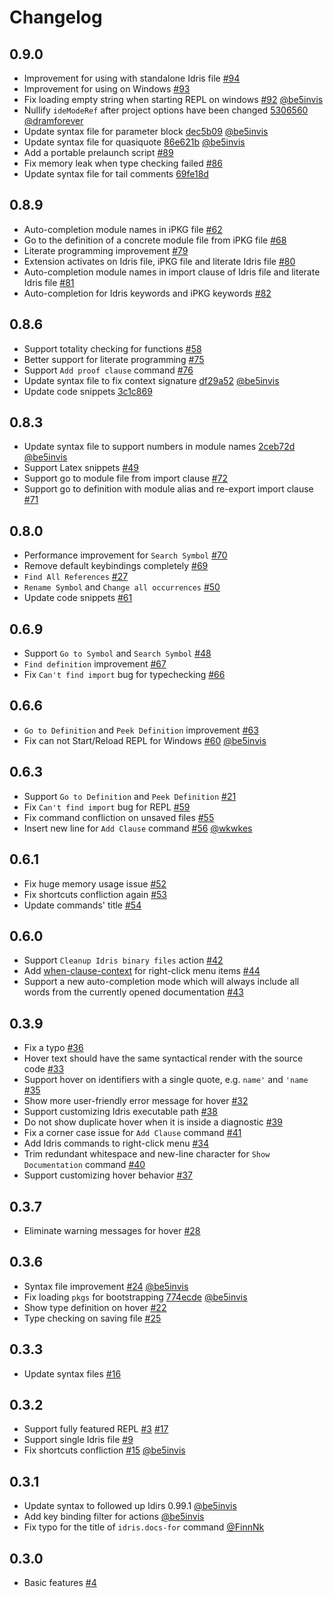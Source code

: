 # Changelog

## 0.9.0

* Improvement for using with standalone Idris file [#94](https://github.com/zjhmale/vscode-idris/issues/94)
* Improvement for using on Windows [#93](https://github.com/zjhmale/vscode-idris/issues/93)
* Fix loading empty string when starting REPL on windows [#92](https://github.com/zjhmale/vscode-idris/issues/92) [@be5invis](https://github.com/be5invis)
* Nullify `ideModeRef` after project options have been changed [5306560](https://github.com/zjhmale/vscode-idris/commit/53065605c172d867ed03ba2e9758f2542e121a22) [@dramforever](https://github.com/dramforever)
* Update syntax file for parameter block [dec5b09](https://github.com/zjhmale/vscode-idris/commit/dec5b099ac4fb48dfb003987302fe05a8535b4fe) [@be5invis](https://github.com/be5invis)
* Update syntax file for quasiquote [86e621b](https://github.com/zjhmale/vscode-idris/commit/86e621bfc79351300dce8f7655961807f7e3fefd) [@be5invis](https://github.com/be5invis)
* Add a portable prelaunch script [#89](https://github.com/zjhmale/vscode-idris/issues/89)
* Fix memory leak when type checking failed [#86](https://github.com/zjhmale/vscode-idris/issues/86)
* Update syntax file for tail comments [69fe18d](https://github.com/zjhmale/vscode-idris/commit/69fe18d717f169750f290107cb2f0c39bbf1044e)

## 0.8.9

* Auto-completion module names in iPKG file [#62](https://github.com/zjhmale/vscode-idris/issues/62)
* Go to the definition of a concrete module file from iPKG file [#68](https://github.com/zjhmale/vscode-idris/issues/68)
* Literate programming improvement [#79](https://github.com/zjhmale/vscode-idris/issues/79)
* Extension activates on Idris file, iPKG file and literate Idris file [#80](https://github.com/zjhmale/vscode-idris/issues/80)
* Auto-completion module names in import clause of Idris file and literate Idris file [#81](https://github.com/zjhmale/vscode-idris/issues/81)
* Auto-completion for Idris keywords and iPKG keywords [#82](https://github.com/zjhmale/vscode-idris/issues/82)

## 0.8.6

* Support totality checking for functions [#58](https://github.com/zjhmale/vscode-idris/issues/58)
* Better support for literate programming [#75](https://github.com/zjhmale/vscode-idris/issues/75)
* Support `Add proof clause` command [#76](https://github.com/zjhmale/vscode-idris/issues/76)
* Update syntax file to fix context signature [df29a52](https://github.com/zjhmale/vscode-idris/commit/df29a527bb6a31ac7a57712791b84c0b8c7229e0) [@be5invis](https://github.com/be5invis)
* Update code snippets [3c1c869](https://github.com/zjhmale/vscode-idris/commit/3c1c869abd9c6821c563a078571c89d608a445b4)

## 0.8.3

* Update syntax file to support numbers in module names [2ceb72d](https://github.com/zjhmale/vscode-idris/commit/2ceb72ddb72df2d3e51586a50485a80f694dd7cc) [@be5invis](https://github.com/be5invis)
* Support Latex snippets [#49](https://github.com/zjhmale/vscode-idris/issues/49)
* Support go to module file from import clause [#72](https://github.com/zjhmale/vscode-idris/issues/72)
* Support go to definition with module alias and re-export import clause [#71](https://github.com/zjhmale/vscode-idris/issues/71)

## 0.8.0

* Performance improvement for `Search Symbol` [#70](https://github.com/zjhmale/vscode-idris/issues/70)
* Remove default keybindings completely [#69](https://github.com/zjhmale/vscode-idris/issues/69)
* `Find All References` [#27](https://github.com/zjhmale/vscode-idris/issues/27)
* `Rename Symbol` and `Change all occurrences` [#50](https://github.com/zjhmale/vscode-idris/issues/50)
* Update code snippets [#61](https://github.com/zjhmale/vscode-idris/issues/61)

## 0.6.9

* Support `Go to Symbol` and `Search Symbol` [#48](https://github.com/zjhmale/vscode-idris/issues/48)
* `Find definition` improvement [#67](https://github.com/zjhmale/vscode-idris/issues/67)
* Fix `Can't find import` bug for typechecking [#66](https://github.com/zjhmale/vscode-idris/issues/66)

## 0.6.6

* `Go to Definition` and `Peek Definition` improvement [#63](https://github.com/zjhmale/vscode-idris/issues/63)
* Fix can not Start/Reload REPL for Windows [#60](https://github.com/zjhmale/vscode-idris/issues/60) [@be5invis](https://github.com/be5invis)

## 0.6.3

* Support `Go to Definition` and `Peek Definition` [#21](https://github.com/zjhmale/vscode-idris/issues/21)
* Fix `Can't find import` bug for REPL [#59](https://github.com/zjhmale/vscode-idris/issues/59)
* Fix command confliction on unsaved files [#55](https://github.com/zjhmale/vscode-idris/issues/55)
* Insert new line for `Add Clause` command [#56](https://github.com/zjhmale/vscode-idris/issues/56) [@wkwkes](https://github.com/wkwkes)

## 0.6.1

* Fix huge memory usage issue [#52](https://github.com/zjhmale/vscode-idris/issues/52)
* Fix shortcuts confliction again [#53](https://github.com/zjhmale/vscode-idris/issues/53)
* Update commands' title [#54](https://github.com/zjhmale/vscode-idris/issues/54)

## 0.6.0

* Support `Cleanup Idris binary files` action [#42](https://github.com/zjhmale/vscode-idris/issues/42)
* Add [when-clause-context](https://code.visualstudio.com/docs/getstarted/keybindings#_when-clause-contexts) for right-click menu items [#44](https://github.com/zjhmale/vscode-idris/issues/44)
* Support a new auto-completion mode which will always include all words from the currently opened documentation [#43](https://github.com/zjhmale/vscode-idris/issues/43)

## 0.3.9

* Fix a typo [#36](https://github.com/zjhmale/vscode-idris/issues/36)
* Hover text should have the same syntactical render with the source code [#33](https://github.com/zjhmale/vscode-idris/issues/33)
* Support hover on identifiers with a single quote, e.g. `name'` and `'name` [#35](https://github.com/zjhmale/vscode-idris/issues/35)
* Show more user-friendly error message for hover [#32](https://github.com/zjhmale/vscode-idris/issues/32)
* Support customizing Idris executable path [#38](https://github.com/zjhmale/vscode-idris/issues/38)
* Do not show duplicate hover when it is inside a diagnostic [#39](https://github.com/zjhmale/vscode-idris/issues/39)
* Fix a corner case issue for `Add Clause` command [#41](https://github.com/zjhmale/vscode-idris/issues/41)
* Add Idris commands to right-click menu [#34](https://github.com/zjhmale/vscode-idris/issues/34)
* Trim redundant whitespace and new-line character for `Show Documentation` command [#40](https://github.com/zjhmale/vscode-idris/issues/40)
* Support customizing hover behavior [#37](https://github.com/zjhmale/vscode-idris/issues/37)

## 0.3.7

* Eliminate warning messages for hover [#28](https://github.com/zjhmale/vscode-idris/issues/28)

## 0.3.6

* Syntax file improvement [#24](https://github.com/zjhmale/vscode-idris/issues/24) [@be5invis](https://github.com/be5invis)
* Fix loading `pkgs` for bootstrapping [774ecde](https://github.com/zjhmale/vscode-idris/commit/774ecded6419af483ce0c255957282f5076a283d) [@be5invis](https://github.com/be5invis)
* Show type definition on hover [#22](https://github.com/zjhmale/vscode-idris/issues/22)
* Type checking on saving file [#25](https://github.com/zjhmale/vscode-idris/issues/25)

## 0.3.3

* Update syntax files [#16](https://github.com/zjhmale/vscode-idris/issues/16)

## 0.3.2

* Support fully featured REPL [#3](https://github.com/zjhmale/vscode-idris/issues/3) [#17](https://github.com/zjhmale/vscode-idris/issues/17)
* Support single Idris file [#9](https://github.com/zjhmale/vscode-idris/issues/9)
* Fix shortcuts confliction [#15](https://github.com/zjhmale/vscode-idris/issues/15) [@be5invis](https://github.com/be5invis)

## 0.3.1

* Update syntax to followed up Idirs 0.99.1 [@be5invis](https://github.com/be5invis)
* Add key binding filter for actions [@be5invis](https://github.com/be5invis)
* Fix typo for the title of `idris.docs-for` command [@FinnNk](https://github.com/FinnNk)

## 0.3.0

* Basic features [#4](https://github.com/zjhmale/vscode-idris/issues/4)
